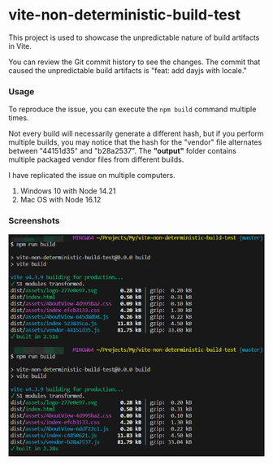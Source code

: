 # vite-non-deterministic-build-test

This project is used to showcase the unpredictable nature of build artifacts in Vite.

You can review the Git commit history to see the changes. The commit that caused the unpredictable build artifacts is "feat: add dayjs with locale."

### Usage

To reproduce the issue, you can execute the `npm build` command multiple times.

Not every build will necessarily generate a different hash, but if you perform multiple builds, you may notice that the hash for the "vendor" file alternates between "44151d35" and "b28a2537". The **"output"** folder contains multiple packaged vendor files from different builds.

I have replicated the issue on multiple computers.

1. Windows 10 with Node 14.21
2. Mac OS with Node 16.12

### Screenshots

![screenshots](/screenshots/screenshots.png)
